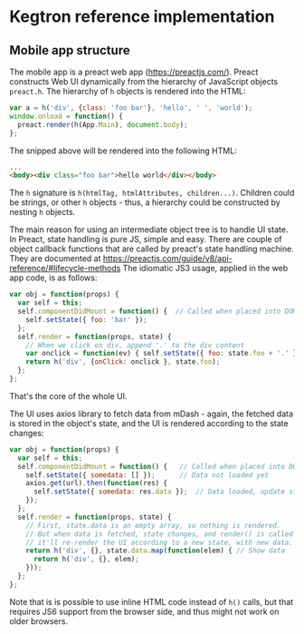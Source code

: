 # Kegtron reference implementation


## Mobile app structure

The mobile app is a preact web app (https://preactjs.com/). Preact constructs
Web UI dynamically from the hierarchy of JavaScript objects `preact.h`.
The hierarchy of `h` objects is rendered into the HTML:

```javascript
var a = h('div', {class: 'foo bar'}, 'hello', ' ', 'world');
window.onload = function() {
  preact.render(h(App.Main), document.body);
};
```

The snipped above will be rendered into the following HTML:

```HTML
...
<body><div class="foo bar">hello world</div></body>
```

The `h` signature is `h(htmlTag, htmlAttributes, children...)`. Children
could be strings, or other `h` objects - thus, a hierarchy could be
constructed by nesting `h` objects.

The main reason for using an intermediate object tree is to handle UI state.
In Preact, state handling is pure JS, simple and easy. There are couple of
object callback functions that are called by preact's state handling
machine. They are documented at https://preactjs.com/guide/v8/api-reference/#lifecycle-methods
The idiomatic JS3 usage, applied in the web app code, is as follows:

```javascript
var obj = function(props) {
  var self = this;
  self.componentDidMount = function() {  // Called when placed into DOM
    self.setState({ foo: 'bar' });
  };
  self.render = function(props, state) {
    // When we click on div, append '.' to the div content
    var onclick = function(ev) { self.setState({ foo: state.foo + '.' }); };
    return h('div', {onClick: onclick }, state.foo);
  };
};
```

That's the core of the whole UI.

The UI uses axios library to fetch data from mDash - again, the fetched data
is stored in the object's state, and the UI is rendered according to the
state changes:

```javascript
var obj = function(props) {
  var self = this;
  self.componentDidMount = function() {   // Called when placed into DOM
    self.setState({ somedata: [] });      // Data not loaded yet
    axios.get(url).then(function(res) {
      self.setState({ somedata: res.data });  // Data loaded, update state
    });
  };
  self.render = function(props, state) {
    // First, state.data is an empty array, so nothing is rendered.
    // But when data is fetched, state changes, and render() is called again,
    // it'll re-render the UI according to a new state, with new data.
    return h('div', {}, state.data.map(function(elem) { // Show data
      return h('div', {}, elem);
    }));
  };
};
```

Note that is is possible to use inline HTML code instead of `h()` calls,
but that requires JS6 support from the browser side, and thus might not
work on older browsers. 
